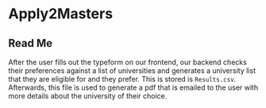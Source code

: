 # Apply2Masters
## Read Me

After the user fills out the typeform on our frontend, our backend checks their preferences against a list of universities and generates a university list that they are eligible for and they prefer. This is stored is `Results.csv`. Afterwards, this file is used to generate a pdf that is emailed to the user with more details about the university of their choice.
